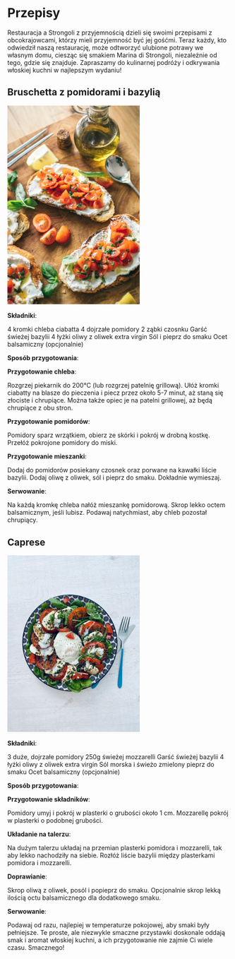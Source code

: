# Przepisy

Restauracja a Strongoli z przyjemnością dzieli się swoimi przepisami z obcokrajowcami, którzy mieli przyjemność być jej gośćmi. Teraz każdy, kto odwiedził naszą restaurację, może odtworzyć ulubione potrawy we własnym domu, ciesząc się smakiem Marina di Strongoli, niezależnie od tego, gdzie się znajduje. Zapraszamy do kulinarnej podróży i odkrywania włoskiej kuchni w najlepszym wydaniu!

## Bruschetta z pomidorami i bazylią

<img src = "zdjecia-restauracja/photo-1506280754576-f6fa8a873550.jpeg" width=300>

**Składniki**:

4 kromki chleba ciabatta
4 dojrzałe pomidory
2 ząbki czosnku
Garść świeżej bazylii
4 łyżki oliwy z oliwek extra virgin
Sól i pieprz do smaku
Ocet balsamiczny (opcjonalnie)

**Sposób przygotowania**:

**Przygotowanie chleba**:

Rozgrzej piekarnik do 200°C (lub rozgrzej patelnię grillową).
Ułóż kromki ciabatty na blasze do pieczenia i piecz przez około 5-7 minut, aż staną się złociste i chrupiące. Można także opiec je na patelni grillowej, aż będą chrupiące z obu stron.

**Przygotowanie pomidorów**:

Pomidory sparz wrzątkiem, obierz ze skórki i pokrój w drobną kostkę.
Przełóż pokrojone pomidory do miski.

**Przygotowanie mieszanki**:

Dodaj do pomidorów posiekany czosnek oraz porwane na kawałki liście bazylii.
Dodaj oliwę z oliwek, sól i pieprz do smaku. Dokładnie wymieszaj.

**Serwowanie**:

Na każdą kromkę chleba nałóż mieszankę pomidorową.
Skrop lekko octem balsamicznym, jeśli lubisz.
Podawaj natychmiast, aby chleb pozostał chrupiący.


## Caprese

<img src = "zdjecia-restauracja/pexels-table-3639169-13241736.jpg" width=300>

**Składniki**:

3 duże, dojrzałe pomidory
250g świeżej mozzarelli
Garść świeżej bazylii
4 łyżki oliwy z oliwek extra virgin
Sól morska i świeżo zmielony pieprz do smaku
Ocet balsamiczny (opcjonalnie)

**Sposób przygotowania**:

**Przygotowanie składników**:

Pomidory umyj i pokrój w plasterki o grubości około 1 cm.
Mozzarellę pokrój w plasterki o podobnej grubości.

**Układanie na talerzu**:

Na dużym talerzu układaj na przemian plasterki pomidora i mozzarelli, tak aby lekko nachodziły na siebie.
Rozłóż liście bazylii między plasterkami pomidora i mozzarelli.

**Doprawianie**:

Skrop oliwą z oliwek, posól i popieprz do smaku.
Opcjonalnie skrop lekką ilością octu balsamicznego dla dodatkowego smaku.

**Serwowanie**:

Podawaj od razu, najlepiej w temperaturze pokojowej, aby smaki były pełniejsze.
Te proste, ale niezwykle smaczne przystawki doskonale oddają smak i aromat włoskiej kuchni, a ich przygotowanie nie zajmie Ci wiele czasu. Smacznego!
